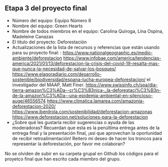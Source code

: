 ## Etapa 3 del proyecto final

- Número del equipo: Equipo Número 8
- Nombre del equipo: Green Hearts
- Nombre de todos miembros en el equipo: Carolina Quiroga, Lina Ospina, Madeleine Canazas
- El título del proyecto: Deforestación
- Actualizaciones de la lista de recursos y referencias que están usando para su proyecto final: : https://www.nationalgeographic.es/medio-ambiente/deforestacion https://www.infobae.com/america/tendencias-america/2021/01/13/deforestacion-la-crisis-del-covid-19-resalta-mas-que-nunca-la-necesidad-de-salvar-los-bosques/ https://www.elagoradiario.com/desarrollo-sostenible/biodiversidad/espana-lucha-europea-deforestacion/ el investigador del MAAP, Matt Finer. https://www.swissinfo.ch/spa/dia-tierra-amazon%C3%ADa--cr%C3%B3nica-_la-deforestaci%C3%B3n-de-la-amazon%C3%ADa--una-epidemia-ambiental-en-silencioso-auge/46556574 https://www.climatica.lamarea.com/amazonia-deforestacion-2020/ https://www.iberdrola.com/sostenibilidad/deforestacion-amazonas https://www.deforestacion.net/soluciones-para-la-deforestacion
- ¿Sobre qué les gustaría recibir sugerencias o ayuda de las moderadoras? Recuerdan que esta es la penúltima entrega antes de la entrega final y la presentación final, ¡así que aprovechan la oportunidad de recibir retroalimentación! Reitero mi deseo de hacer los troncos para representar la deforestación, por favor me colaboran?

No se olviden de subir en su carpeta grupal en Github los códigos para el proyetco final que han escrito cada miembro del grupo.

